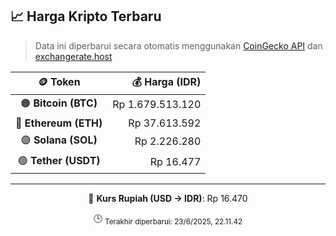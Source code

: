 

<!-- HARGA_KRIPTO -->
## 📈 Harga Kripto Terbaru

> Data ini diperbarui secara otomatis menggunakan [CoinGecko API](https://www.coingecko.com/) dan [exchangerate.host](https://exchangerate.host/)

<div align="center">

| 🪙 Token | 💰 Harga (IDR) |
|:------:|---------------:|
| 🟠 **Bitcoin (BTC)**   | Rp 1.679.513.120 |
| 🔵 **Ethereum (ETH)**  | Rp 37.613.592 |
| 🟣 **Solana (SOL)**    | Rp 2.226.280 |
| 🟢 **Tether (USDT)**   | Rp 16.477 |

---

💱 **Kurs Rupiah (USD → IDR)**: Rp 16.470

🕒 <sub>Terakhir diperbarui: 23/6/2025, 22.11.42</sub>

</div>
<!-- /HARGA_KRIPTO -->